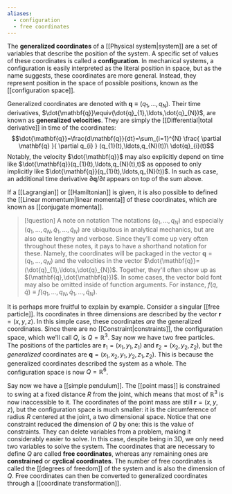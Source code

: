 ```yaml
---
aliases:
  - configuration
  - free coordinates
---
```

The **generalized coordinates** of a [[Physical system|system]] are a set of variables that describe the position of the system. A specific set of values of these coordinates is called a **configuration**. In mechanical systems, a configuration is easily interpreted as the literal position in space, but as the name suggests, these coordinates are more general. Instead, they represent position in the space of possible positions, known as the [[configuration space]].

Generalized coordinates are denoted with $\mathbf{q}\equiv(q_{1},\ldots,q_{N})$. Their time derivatives, $\dot{\mathbf{q}}\equiv(\dot{q}_{1},\ldots,\dot{q}_{N})$, are known as **generalized velocities**. They are simply the [[Differential|total derivative]] in time of the coordinates:
$$\dot{\mathbf{q}}=\frac{d\mathbf{q}}{dt}=\sum_{i=1}^{N} \frac{ \partial \mathbf{q} }{ \partial q_{i} } (q_{1}(t),\ldots,q_{N}(t))\ \dot{q}_{i}(t)$$
Notably, the velocity $\dot{\mathbf{q}}$ may also explicitly depend on time like $\dot{\mathbf{q}}(q_{1}(t),\ldots,q_{N}(t),t)$ as opposed to only implicitly like $\dot{\mathbf{q}}(q_{1}(t),\ldots,q_{N}(t))$. In such as case, an additional time derivative $\partial \mathbf{q}/ \partial t$ appears on top of the sum above.

If a [[Lagrangian]] or [[Hamiltonian]] is given, it is also possible to defined the [[Linear momentum|linear momenta]] of these coordinates, which are known as [[conjugate momenta]].

> [!question] A note on notation
> The notations $(q_{1},\ldots,q_{N})$ and especially $(q_{1},\ldots,q_{N},\dot{q}_{1},\ldots,\dot{q}_{N})$ are ubiquitous in analytical mechanics, but are also quite lengthy and verbose. Since they'll come up very often throughout these notes, it pays to have a shorthand notation for these. Namely, the coordinates will be packaged in the vector $\mathbf{q}=(q_{1},\ldots,q_{N})$ and the velocities in the vector $\dot{\mathbf{q}}=(\dot{q}_{1},\ldots,\dot{q}_{N})$. Together, they'll often show up as $(\mathbf{q},\dot{\mathbf{q}})$. In some cases, the vector bold font may also be omitted inside of function arguments. For instance, $f(q,\dot{q})\equiv f(q_{1},\ldots,q_{N},\dot{q}_{1},\ldots,\dot{q}_{N})$.

It is perhaps more fruitful to explain by example. Consider a singular [[free particle]]. Its coordinates in three dimensions are described by the vector $\mathbf{r}=(x,y,z)$. In this simple case, these coordinates *are* the generalized coordinates. Since there are no [[Constraint|constraints]], the configuration space, which we'll call $Q$, is $Q=\mathbb{R}^{3}$. Say now we have two free particles. The positions of the particles are $\mathbf{r}_{1}=(x_{1},y_{1},z_{1})$ and $\mathbf{r}_{2}=(x_{2},y_{2},z_{2})$, but the *generalized* coordinates are $\mathbf{q}=(x_{1},x_{2},y_{1},y_{2},z_{1},z_{2})$. This is because the generalized coordinates described the system as a whole. The configuration space is now $Q=\mathbb{R}^{6}$.

Say now we have a [[simple pendulum]]. The [[point mass]] is constrained to swing at a fixed distance $R$ from the joint, which means that most of $\mathbb{R}^{3}$ is now inaccessible to it. The coordinates of the point mass are still $\mathbf{r}=(x,y,z)$, but the configuration space is much smaller: it is the circumference of radius $R$ centered at the joint, a two dimensional space. Notice that one constraint reduced the dimension of $Q$ by one: this is the value of constraints. They can delete variables from a problem, making it considerably easier to solve. In this case, despite being in 3D, we only need two variables to solve the system. The coordinates that are necessary to define $Q$ are called **free coordinates**, whereas any remaining ones are **constrained** or **cyclical coordinates**. The number of free coordinates is called the [[degrees of freedom]] of the system and is also the dimension of $Q$. Free coordinates can then be converted to generalized coordinates through a [[coordinate transformation]].